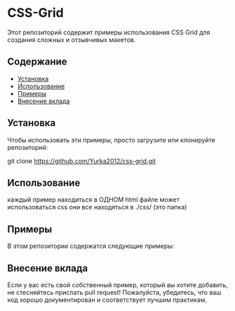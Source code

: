# CSS-Grid

Этот репозиторий содержит примеры использования CSS Grid для создания сложных и отзывчивых макетов.

## Содержание

- [Установка](#Установка)
- [Использование](#Использование)
- [Примеры](#Примеры)
- [Внесение вклада](#Внесение-вклада)

## Установка

Чтобы использовать эти примеры, просто загрузите или клонируйте репозиторий:

git clone https://github.com/Yurka2012/css-grid.git


## Использование

каждый пример находиться в ОДНОМ html файле может использоваться css они все находяться в ./css/ (это папка)

## Примеры

В этом репозитории содержатся следующие примеры:

<!-- - Базовая сетка
- Сетка с рядами и столбцами
- Сетка с разрывами
- Сетка с несколькими строками и столбцами
- Сетка с использованием разных единиц измерения
- Сетка с именованными линиями
- Сетка с автоматическим подбором и минимальным и максимальным размером
- Сетка с адаптивными точками остановки
- Сетка с вложенными сетками
- Сетка с выравниванием -->

## Внесение вклада

Если у вас есть свой собственный пример, который вы хотите добавить, не стесняйтесь прислать pull request! Пожалуйста, убедитесь, что ваш код хорошо документирован и соответствует лучшим практикам.

